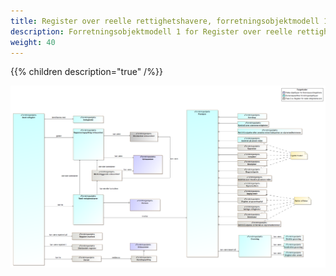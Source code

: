 ```yaml
---
title: Register over reelle rettighetshavere, forretningsobjektmodell 1
description: Forretningsobjektmodell 1 for Register over reelle rettighetshavere 
weight: 40
---
```


{{% children description="true" /%}}


![Register over reelle rettighetshavere](https://github.com/brreg/informasjonsmodeller/blob/main/registeroverreellerettighetshavere/forretningsobjektmodeller/forretningsobjektmodell.png?raw=true)

